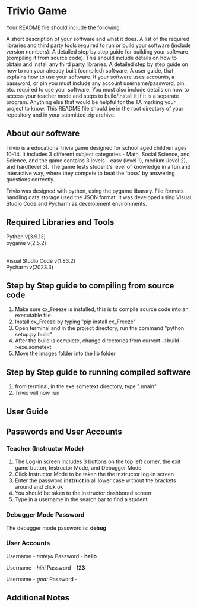 # Trivio Game

Your README file should include the following:

A short description of your software and what it does.
A list of the required libraries and third party tools required to run or build your software (include version numbers).
A detailed step by step guide for building your software (compiling it from source code). This should include details on how to obtain and install any third party libraries.
A detailed step by step guide on how to run your already built (compiled) software.
A user guide, that explains how to use your software.
If your software uses accounts, a password, or pin you must include any account username/password, pin, etc. required to use your software.
You must also include details on how to access your teacher mode and steps to build/install it if it is a separate program.
Anything else that would be helpful for the TA marking your project to know.
This README file should be in the root directory of your repository and in your submitted zip archive.

## About our software
Trivio is a educational trivia game designed for school aged children ages 10-14. It includes 3 different subject categories - Math, Social Science, and Science, and the game contains 3 levels - easy (level 1), medium (level 2), and hard(level 3). The game tests student's level of knowledge in a fun and interactive way, where they compete to beat the 'boss' by answering questions correctly. 

Trivio was designed with python, using the pygame libarary. File formats handling data storage used the JSON format. It was developed using Visual Studio Code and Pycharm as development environments. 

## Required Libraries and Tools
Python v(3.9.13)<br>
pygame v(2.5.2)<br>
<br>

Visual Studio Code v(1.83.2)<br>
Pycharm v(2023.3)

## Step by Step guide to compiling from source code
1. Make sure cx_Freeze is installed, this is to compile source code into an executable file.
2. Install cx_Freeze by typing "pip install cx_Freeze"
3. Open terminal and in the project directory, run the command "python setup.py build"
4. After the build is complete, change directories from current-->build-->exe.sometext
5. Move the images folder into the lib folder


## Step by Step guide to running compiled software
1. from terminal, in the exe.sometext directory, type "./main"
2. Trivio will now run


## User Guide


## Passwords and User Accounts
### Teacher (Instructor Mode)
1. The Log-in screen includes 3 buttons on the top left corner, the exit game button, Instructor Mode, and Debugger Mode
2. Click Instructor Mode to be taken the the instructor log-in screen
3. Enter the password <b>instruct</b> in all lower case without the brackets around and click ok
4. You should be taken to the instructor dashborad screen
5. Type in a username in the search bar to find a student 

### Debugger Mode Password
The debugger mode password is: <b>debug</b>

### User Accounts
Username - <i>nateyu</i>
Password - <b>hello</b>

Username - <i>hihi</i>
Password - <b>123</b>

Username - <i>goat</i>
Password - <b></b>

## Additional Notes



